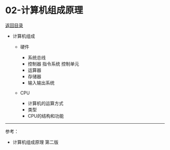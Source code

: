 # 02-计算机组成原理

[返回目录](./README.md)

* 计算机组成
  * 硬件
    * 系统总线
    * 控制器 指令系统 控制单元
    * 运算器
    * 存储器
    * 输入输出系统

  * CPU
    * 计算机的运算方式
    * 类型
    * CPU的结构和功能


---

参考：

- 计算机组成原理 第二版